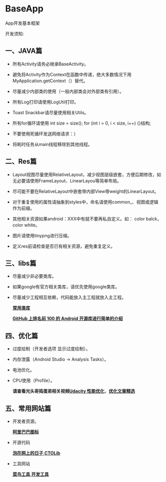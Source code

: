 # BaseApp

App开发基本框架

开发须知:

## 一、JAVA篇

* 所有Activity请务必继承BaseActivity。

* 避免将Activity作为Context在函数中传递，绝大多数情况下用MyApplication.getContext（）替代。

* 尽量减少内部类的使用（一般内部类会对外部类有引用）。

* 所有Log打印请使用LogUtil打印。

* Toast Snackbar请尽量使用相关Utils。

* 所有for循环请使用 int size = size(); for (int i = 0, i < size, i++) {}结构;

* 不要使用死循环发送网络请求：）

* 将耗时任务从main线程移除到其他线程。

## 二、Res篇

* Layout视图尽量使用RelativeLayout，减少视图层级嵌套，方便后期修改，如无必要请使用FrameLayout、LinearLayou等简单布局。

* 尽可能不要在RelativeLayout中嵌套带内部View带weight的LinearLayout。

* 对于重复使用的属性请抽象到styles中，命名请使用common_、视图或逻辑作为前缀。

* 其他相关资源如果android：XXX中有就不要再私自定义。如： color balck， color white。

* 图片请使用tinypng进行压缩。

* 定义res前请检查是否已有相关资源，避免重复定义。

## 三、libs篇

* 尽量减少非必要类库。

* 如果google有官方相关类库，请优先使用google类库。

* 尽量减少工程相互依赖，代码能放入主工程就放入主工程。

  **[常用类库](https://github.com/iMeePwni/BaseApp/blob/master/CommonLibs.md)**
  
  **[GitHub 上排名前 100 的 Android 开源库进行简单的介绍](http://www.open-open.com/lib/view/open1457531611171.html)**

## 四、优化篇 

* 过度绘制（开发者选项 显示过度绘制）。

* 内存泄露（Android Studio -> Analysis Tasks）。

* 电池优化。

* CPU使用（Profile）。


  **请查看光头哥捣蛋弟相关视频[Udacity 性能优化](https://cn.udacity.com/course/android-performance--ud825)**，**[优化文章精选](http://www.jianshu.com/p/525e9d555cf3)**
  
## 五、常用网站篇

 * 开发者资源。
 
   **[阿里巴巴图标](http://www.iconfont.cn/)**
  
 * 开源代码
 
   **[泡在网上的日子](http://www.jcodecraeer.com/)**,**[CTOLib](http://www.ctolib.com/categories/android-app.html)**
   
 * 工具网站
 
    **[菜鸟工具](https://c.runoob.com/)**,**[开发工具](http://www.androiddevtools.cn/)**
   
